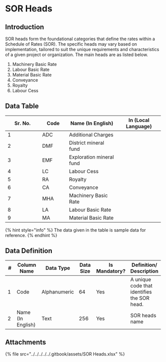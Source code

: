 # SOR Heads

## Introduction

SOR heads form the foundational categories that define the rates within a Schedule of Rates (SOR). The specific heads may vary based on implementation, tailored to suit the unique requirements and characteristics of a given project or organization. The main heads are as listed below.

1. Machinery Basic Rate&#x20;
2. Labour Basic Rate&#x20;
3. Material Basic Rate
4. Conveyance
5. Royalty
6. Labour Cess

## Data Table

<table><thead><tr><th width="96">Sr. No.</th><th width="71">Code</th><th>Name (In English)</th><th>In (Local Language)</th></tr></thead><tbody><tr><td>1</td><td>ADC</td><td>Additional Charges</td><td></td></tr><tr><td>2</td><td>DMF</td><td>District mineral fund</td><td></td></tr><tr><td>3</td><td>EMF</td><td>Exploration mineral fund</td><td></td></tr><tr><td>4</td><td>LC</td><td>Labour Cess</td><td></td></tr><tr><td>5</td><td>RA</td><td>Royalty</td><td></td></tr><tr><td>6</td><td>CA</td><td>Conveyance</td><td></td></tr><tr><td>7</td><td>MHA</td><td>Machinery Basic Rate</td><td></td></tr><tr><td>8</td><td>LA</td><td>Labour Basic Rate</td><td></td></tr><tr><td>9</td><td>MA</td><td>Material Basic Rate</td><td></td></tr></tbody></table>

{% hint style="info" %}
The data given in the table is sample data for reference.
{% endhint %}

## Data Definition

<table><thead><tr><th width="71">#</th><th width="141">Column Name</th><th width="103">Data Type</th><th width="117">Data Size</th><th width="101">Is Mandatory?</th><th>Definition/ Description</th></tr></thead><tbody><tr><td>1</td><td>Code</td><td>Alphanumeric</td><td>64</td><td>Yes</td><td>A unique code that identifies the SOR head.</td></tr><tr><td>2</td><td>Name (In English)</td><td>Text</td><td>256</td><td>Yes</td><td>SOR heads name</td></tr></tbody></table>

## Attachments

{% file src="../../../../../.gitbook/assets/SOR Heads.xlsx" %}
